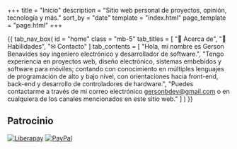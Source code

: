 +++
title = "Inicio"
description = "Sitio web personal de proyectos, opinión, tecnología y más."
sort_by = "date"
template = "index.html"
page_template = "page.html"
+++


{{ tab_nav_box(
        id = "home"
        class = "mb-5"
        tab_titles = [
            "👋 Acerca de",
            "📝 Habilidades",
            "✉ Contacto"
        ]
        tab_contents = [
            "Hola, mi nombre es Gerson Benavides soy ingeniero electrónico y desarrollador de software.",
            "Tengo experiencia en proyectos web, diseño electrónico, sistemas embebidos y software para móviles; contando con conocimiento en múltiples lenguajes de programación de alto y bajo nivel, con orientaciones hacia front-end, back-end y desarrollo de controladores de hardware.",
            "Puedes contactarme a través de mi correo electrónico gersonbdev@gmail.com o en cualquiera de los canales mencionados en este sitio web."
        ]
    )
}}

## Patrocinio

[![Liberapay](https://img.shields.io/badge/Financia%20mi%20trabajo-F6C915?style=flat&logo=liberapay&logoColor=ffffff "Finance my work")](https://liberapay.com/gersonbenavides/donate)  [![PayPal](https://img.shields.io/badge/Realiza%20una%20donación-00457C?style=flat&logo=paypal "Make a donation")](https://paypal.me/gersonbdev?country.x=CO&locale.x=es_XC)
